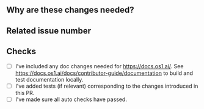 <!-- Thank you for your contribution! Please review https://docs.os1.ai/docs/contributor-guide/contributing before opening a pull request. -->

<!-- Please add a reviewer to the assignee section when you create a PR. If you don't have the access to it, we will shortly find a reviewer and assign them to your PR. -->

## Why are these changes needed?

<!-- Please give a short summary of the change and the problem this solves. -->

## Related issue number

<!-- For example: "Closes #1234" -->

## Checks

- [ ] I've included any doc changes needed for https://docs.os1.ai/. See https://docs.os1.ai/docs/contributor-guide/documentation to build and test documentation locally.
- [ ] I've added tests (if relevant) corresponding to the changes introduced in this PR.
- [ ] I've made sure all auto checks have passed.
